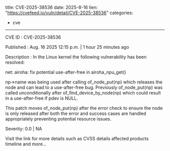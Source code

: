  
title: CVE-2025-38536
date: 2025-8-16
lien: "https://cvefeed.io/vuln/detail/CVE-2025-38536"
categories:
  - cve
---

CVE ID : CVE-2025-38536

Published :  Aug. 16
2025
12:15 p.m. | 1 hour
25 minutes ago

Description : In the Linux kernel
the following vulnerability has been resolved:

net: airoha: fix potential use-after-free in airoha_npu_get()

np->name was being used after calling of_node_put(np)
which
releases the node and can lead to a use-after-free bug.
Previously
of_node_put(np) was called unconditionally after
of_find_device_by_node(np)
which could result in a use-after-free if
pdev is NULL.

This patch moves of_node_put(np) after the error check to ensure
the node is only released after both the error and success cases
are handled appropriately
preventing potential resource issues.

Severity: 0.0 | NA

Visit the link for more details
such as CVSS details
affected products
timeline
and more...
